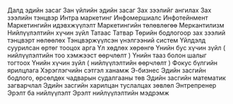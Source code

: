 
Далд эдийн засаг
Зан үйлийн эдийн засаг
Зах зээлийг ангилах
Зах зээлийн тэнцвэр
Интра маркетинг
Инфомершиалс
Инфотейнмент
Маркетингийн идэвхжүүлэлт
Маркетингийн төлөвлөгөө
Меркантилизм
Нийлүүлэлтийн хүчин зүйл
Татаас
Татвар
Төрийн бодлогоор зах зээлий тэнцвэрт нөлөөлөх
Тэнцвэржүүлсэн үнэлгээний систем
Үйлдэлд суурилсан өртөг тооцох арга
Үл хөдлөх хөрөнгө
Үнийн бус хүчин зүйл ( нийлүүлэлтийн тоо хэмжээст өөрчлөлт )
Үнийн тааз болон шалыг тогтоох
Үнийн хүчин зүйл ( нийлүүлэлтийн өөрчлөлт )
Фокус бүлгийн ярилцлага
Хэрэглэгчийн сэтгэл ханамж
Э-бизнес
Эдийн засгийн бодлого, өрсөлдөх чадварын судалгааны төв
Эдийн засгийн математик загварчлал
Эдийн засгийн харилцан туслалцах зөвлөл
Энтрепренер
Эрэлт ба нийлүүлэлт
Эрэлт нийлүүлэлтийн мэдрэмж
